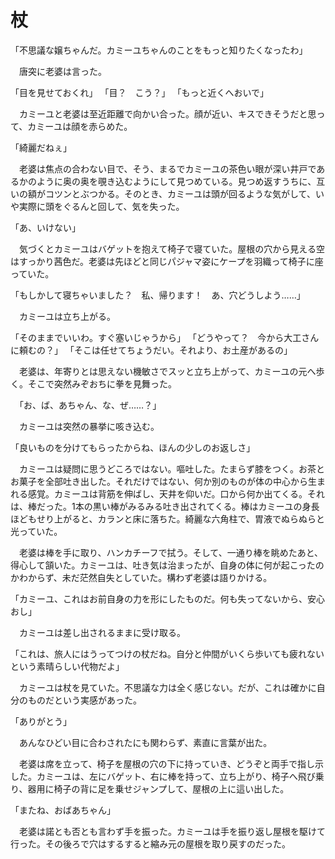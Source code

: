 # 杖

「不思議な嬢ちゃんだ。カミーユちゃんのことをもっと知りたくなったわ」

　唐突に老婆は言った。

「目を見せておくれ」
「目？　こう？」
「もっと近くへおいで」

　カミーユと老婆は至近距離で向かい合った。顔が近い、キスできそうだと思って、カミーユは顔を赤らめた。

「綺麗だねぇ」

　老婆は焦点の合わない目で、そう、まるでカミーユの茶色い眼が深い井戸であるかのように奥の奥を覗き込むようにして見つめている。見つめ返すうちに、互いの額がコツンとぶつかる。そのとき、カミーユは頭が回るような気がして、いや実際に頭をぐるんと回して、気を失った。



「あ、いけない」

　気づくとカミーユはバゲットを抱えて椅子で寝ていた。屋根の穴から見える空はすっかり茜色だ。老婆は先ほどと同じパジャマ姿にケープを羽織って椅子に座っていた。

「もしかして寝ちゃいました？　私、帰ります！　あ、穴どうしよう……」

　カミーユは立ち上がる。

「そのままでいいわ。すぐ塞いじゃうから」
「どうやって？　今から大工さんに頼むの？」
「そこは任せてちょうだい。それより、お土産があるの」

　老婆は、年寄りとは思えない機敏さでスッと立ち上がって、カミーユの元へ歩く。そこで突然みぞおちに拳を見舞った。

　「お、ば、あちゃん、な、ぜ……？」

　カミーユは突然の暴挙に咳き込む。

「良いものを分けてもらったからね、ほんの少しのお返しさ」

　カミーユは疑問に思うどころではない。嘔吐した。たまらず膝をつく。お茶とお菓子を全部吐き出した。それだけではない、何か別のものが体の中心から生まれる感覚。カミーユは背筋を伸ばし、天井を仰いだ。口から何か出てくる。それは、棒だった。1本の黒い棒がみるみる吐き出されてくる。棒はカミーユの身長ほどもせり上がると、カランと床に落ちた。綺麗な六角柱で、胃液でぬらぬらと光っていた。

　老婆は棒を手に取り、ハンカチーフで拭う。そして、一通り棒を眺めたあと、得心して頷いた。カミーユは、吐き気は治まったが、自身の体に何が起こったのかわからず、未だ茫然自失としていた。構わず老婆は語りかける。

「カミーユ、これはお前自身の力を形にしたものだ。何も失ってないから、安心おし」

　カミーユは差し出されるままに受け取る。

「これは、旅人にはうってつけの杖だね。自分と仲間がいくら歩いても疲れないという素晴らしい代物だよ」

　カミーユは杖を見ていた。不思議な力は全く感じない。だが、これは確かに自分のものだという実感があった。

「ありがとう」

　あんなひどい目に合わされたにも関わらず、素直に言葉が出た。

　老婆は席を立って、椅子を屋根の穴の下に持っていき、どうぞと両手で指し示した。カミーユは、左にバゲット、右に棒を持って、立ち上がり、椅子へ飛び乗り、器用に椅子の背に足を乗せジャンプして、屋根の上に這い出した。

「またね、おばあちゃん」

　老婆は諾とも否とも言わず手を振った。カミーユは手を振り返し屋根を駆けて行った。その後ろで穴はするすると縮み元の屋根を取り戻すのだった。
